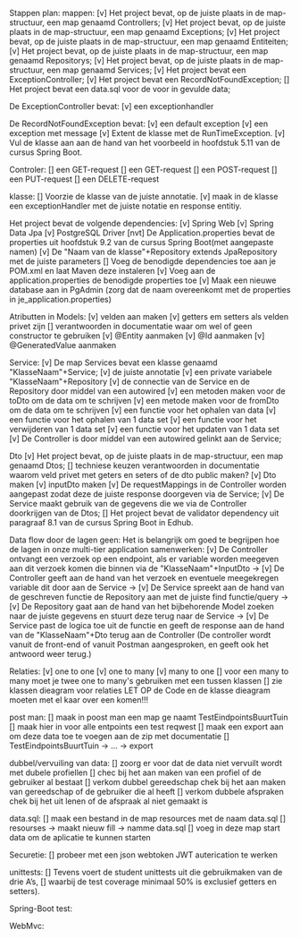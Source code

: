 
Stappen plan:
mappen:
    [v] Het project bevat, op de juiste plaats in de map-structuur, een map genaamd Controllers;
    [v] Het project bevat, op de juiste plaats in de map-structuur, een map genaamd Exceptions;
    [v] Het project bevat, op de juiste plaats in de map-structuur, een map genaamd Entiteiten;
    [v] Het project bevat, op de juiste plaats in de map-structuur, een map genaamd Repositorys;
    [v] Het project bevat, op de juiste plaats in de map-structuur, een map genaamd Services;
    [v] Het project bevat een ExceptionController;
    [v] Het project bevat een RecordNotFoundException;
    [] Het project bevat een data.sql voor de voor in gevulde data;

De ExceptionController bevat:
    [v] een exceptionhandler

De RecordNotFoundException bevat:
    [v] een default exception
    [v] een exception met message
    [v] Extent de klasse met de RunTimeException.
    [v] Vul de klasse aan aan de hand van het voorbeeld in hoofdstuk 5.11 van de cursus Spring Boot.

Controler:
    [] een GET-request
    [] een GET-request
    [] een POST-request
    [] een PUT-request
    [] een DELETE-request

klasse:
    [] Voorzie de klasse van de juiste annotatie.
    [v] maak in de klasse een exceptionHandler met de juiste notatie en response entitiy.

Het project bevat de volgende dependencies:
    [v] Spring Web
    [v] Spring Data Jpa
    [v] PostgreSQL Driver
    [nvt] De Application.properties bevat de properties uit hoofdstuk 9.2 van de cursus Spring Boot(met aangepaste namen)
    [v] De "Naam van de klasse"+Repository extends JpaRepository met de juiste parameters
    [] Voeg de benodigde dependencies toe aan je POM.xml en laat Maven deze instaleren
    [v] Voeg aan de application.properties de benodigde properties toe
    [v] Maak een nieuwe database aan in PgAdmin (zorg dat de naam overeenkomt met de properties in je_application.properties)

Atributten in Models:
    [v] velden aan maken
    [v] getters em setters als velden privet zijn
    [] verantwoorden in documentatie waar om wel of geen constructor te gebruiken
    [v] @Entity aanmaken
    [v] @Id aanmaken
    [v] @GeneratedValue aanmaken

Service:
    [v] De map Services bevat een klasse genaamd "KlasseNaam"+Service;
    [v] de juiste annotatie
    [v] een private variabele "KlasseNaam"+Repository
    [v] de connectie van de Service en de Repository door middel van een autowired
    [v] een metoden maken voor de toDto om de data om te schrijven
    [v] een metode maken voor de fromDto om de data om te schrijven
    [v] een functie voor het ophalen van data
    [v] een functie voor het ophalen van 1 data set
    [v] een functie voor het verwijderen van 1 data set
    [v] een functie voor het updaten van 1 data set
    [v] De Controller is door middel van een autowired gelinkt aan de Service;

Dto
    [v] Het project bevat, op de juiste plaats in de map-structuur, een map genaamd Dtos;
    [] techniese keuzen verantwoorden in documentatie waarom veld privet met geters en seters of de dto public maken?
    [v] Dto maken
    [v] inputDto maken
    [v] De requestMappings in de Controller worden aangepast zodat deze de juiste response doorgeven via de Service;
    [v] De Service maakt gebruik van de gegevens die we via de Controller doorkrijgen van de Dtos;
    [] Het project bevat de validator dependency uit paragraaf 8.1 van de cursus Spring Boot in Edhub.

Data flow door de lagen geen:
Het is belangrijk om goed te begrijpen hoe de lagen in onze multi-tier application samenwerken:
    [v] De Controller ontvangt een verzoek op een endpoint, als er variable worden meegeven aan dit verzoek komen die
        binnen via de "KlasseNaam"+InputDto ->
    [v] De Controller geeft aan de hand van het verzoek en eventuele meegekregen variable dit door aan de Service ->
    [v] De Service spreekt aan de hand van de geschreven functie de Repository aan met de juiste find functie/query ->
    [v] De Repository gaat aan de hand van het bijbehorende Model zoeken naar de juiste gegevens en stuurt deze terug naar
        de Service ->
    [v] De Service past de logica toe uit de functie en geeft de response aan de hand van de "KlasseNaam"+Dto terug aan de
        Controller (De controller wordt vanuit de front-end of vanuit Postman aangesproken, en geeft ook het antwoord weer
        terug.)

Relaties:
    [v] one to one
    [v] one to many
    [v] many to one
    [] voor een many to many moet je twee one to many's gebruiken met een tussen klassen
    [] zie klassen dieagram voor relaties LET OP de Code en de klasse dieagram moeten met el kaar over een komen!!!

post man:
    [] maak in poost man een map ge naamt TestEindpointsBuurtTuin
    [] maak hier in voor alle entpoints een test reqwest
    [] maak een export aan om deze data toe te voegen aan de zip met documentatie
    [] TestEindpointsBuurtTuin -> ... -> export


dubbel/vervuiling van data:
    [] zoorg er voor dat de data niet vervuilt wordt met dubele profiellen
    [] chec bij het aan maken van een profiel of de gebruiker al bestaat
    [] verkom dubbel gereedschap chek bij het aan maken van gereedschap of de gebruiker die al heeft
    [] verkom dubbele afspraken chek bij het uit lenen of de afspraak al niet gemaakt is

data.sql:
    [] maak een bestand in de map resources met de naam data.sql
        [] resourses -> maakt nieuw fill -> namme data.sql
    [] voeg in deze map start data om de aplicatie te kunnen starten

Securetie:
    [] probeer met een json webtoken JWT auterication te werken

unittests:
    [] Tevens voert de student unittests uit die gebruikmaken van de drie A’s,
    [] waarbij de test coverage minimaal 50% is exclusief getters en setters).

Spring-Boot test:

WebMvc:


